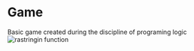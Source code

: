 # Game
Basic game created during the discipline of programing logic
![rastringin function](https://github.com/rafaelviniciusoliveira/game/screenshot.png)
